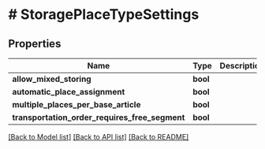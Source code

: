 # # StoragePlaceTypeSettings

## Properties

Name | Type | Description | Notes
------------ | ------------- | ------------- | -------------
**allow_mixed_storing** | **bool** |  | [optional]
**automatic_place_assignment** | **bool** |  | [optional]
**multiple_places_per_base_article** | **bool** |  | [optional]
**transportation_order_requires_free_segment** | **bool** |  | [optional]

[[Back to Model list]](../../README.md#models) [[Back to API list]](../../README.md#endpoints) [[Back to README]](../../README.md)
